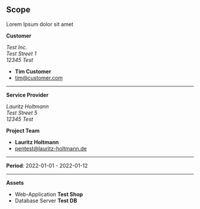 ## Scope
Lorem Ipsum dolor sit amet

**Customer**     

*Test Inc.*     
*Test Street 1*     
*12345 Test*     

* **Tim Customer**
* tim@customer.com

---

**Service Provider**     

*Lauritz Holtmann*     
*Test Street 5*     
*12345 Test*     


**Project Team**    

* **Lauritz Holtmann**
* pentest@lauritz-holtmann.de

---

**Period**: 2022-01-01 - 2022-01-12

---

**Assets**     

* Web-Application **Test Shop**
* Database Server **Test DB**